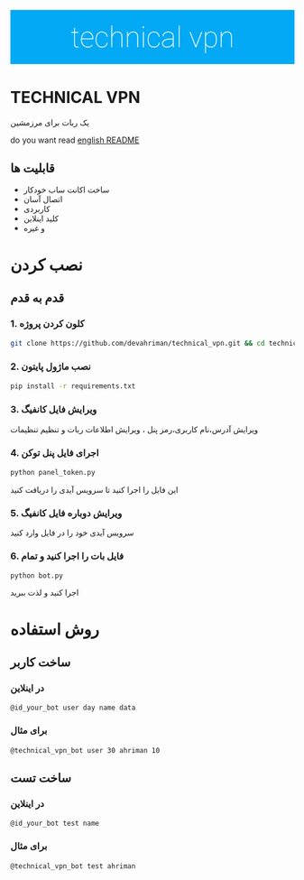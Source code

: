![alt](https://github.com/devahriman/technical_vpn/blob/main/technical_vpn.png)
# TECHNICAL VPN
یک ربات برای مرزمشین

do you want read [english README](https://github.com/devahriman/technical_vpn/blob/main/README.md)

## قابلیت ها
- ساخت اکانت ساب خودکار
- اتصال آسان
- کاربردی
- کلید اینلاین
- و غیره

# نصب کردن
## قدم به قدم
### 1. کلون کردن پروژه
```bash
git clone https://github.com/devahriman/technical_vpn.git && cd technical_vpn
```
### 2. نصب ماژول پایتون
```bash
pip install -r requirements.txt
```
### 3. ویرایش فایل کانفیگ
ویرایش آدرس،نام کاربری،رمز پنل ، ویرایش اطلاعات ربات و تنظیم تنظیمات
### 4. اجرای فایل پنل توکن
```bash
python panel_token.py
```
این فایل را اجرا کنید تا سرویس آیدی را دریافت کنید
### 5. ویرایش دوباره فایل کانفیگ
سرویس آیدی خود را در فایل وارد کنید
### 6. فایل بات را اجرا کنید و تمام
```
python bot.py
```
اجرا کنید و لذت ببرید

# روش استفاده
## ساخت کاربر
### در اینلاین
```
@id_your_bot user day name data
```
### برای مثال
```
@technical_vpn_bot user 30 ahriman 10
```
## ساخت تست
### در اینلاین
```
@id_your_bot test name
```
### برای مثال
```
@technical_vpn_bot test ahriman
```